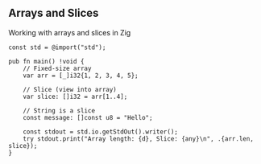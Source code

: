 <!-- METADATA
{
  "title": "Zig Arrays and Slices",
  "tags": [
    "zig",
    "arrays",
    "slices"
  ],
  "language": "zig"
}
-->

## Arrays and Slices
Working with arrays and slices in Zig
```zig
const std = @import("std");

pub fn main() !void {
    // Fixed-size array
    var arr = [_]i32{1, 2, 3, 4, 5};

    // Slice (view into array)
    var slice: []i32 = arr[1..4];

    // String is a slice
    const message: []const u8 = "Hello";

    const stdout = std.io.getStdOut().writer();
    try stdout.print("Array length: {d}, Slice: {any}\n", .{arr.len, slice});
}
```
